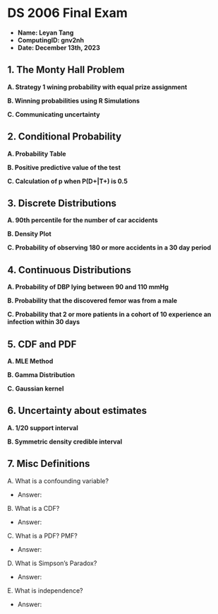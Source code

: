 # DS 2006 Final Exam
- **Name: Leyan Tang**
- **ComputingID: gnv2nh**
- **Date: December 13th, 2023**

## 1. The Monty Hall Problem
**A. Strategy 1 wining probability with equal prize assignment**



**B. Winning probabilities using R Simulations**



**C. Communicating uncertainty**



## 2. Conditional Probability
**A. Probability Table**

**B. Positive predictive value of the test**

**C. Calculation of p when P(D+|T+) is 0.5**

## 3. Discrete Distributions
**A. 90th percentile for the number of car accidents**

**B. Density Plot**

**C. Probability of observing 180 or more accidents in a 30 day period**


## 4. Continuous Distributions
**A. Probability of DBP lying between 90 and 110 mmHg**

**B. Probability that the discovered femor was from a male**

**C. Probability that 2 or more patients in a cohort of 10 experience an infection within 30 days**

## 5. CDF and PDF
**A. MLE Method**

**B. Gamma Distribution**

**C. Gaussian kernel**

## 6. Uncertainty about estimates
**A. 1/20 support interval**

**B. Symmetric density credible interval**

## 7. Misc Definitions
A. What is a confounding variable?
- Answer: 

B. What is a CDF?
- Answer:

C. What is a PDF? PMF?
- Answer: 

D. What is Simpson’s Paradox?
- Answer: 

E. What is independence?
- Answer:
